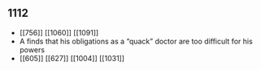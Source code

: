 ## 1112
- [[756]] [[1060]] [[1091]] 
- A finds that his obligations as a “quack” doctor are too difficult for his powers
- [[605]] [[627]] [[1004]] [[1031]] 

